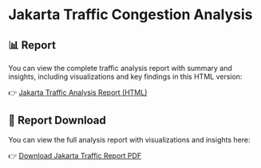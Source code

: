 # Jakarta Traffic Congestion Analysis


## 📊 Report

You can view the complete traffic analysis report with summary and insights, including visualizations and key findings in this HTML version:

👉 [Jakarta Traffic Analysis Report (HTML)](output/jakarta_traffic_report_full.html)

## 📄 Report Download

You can view the full analysis report with visualizations and insights here:

👉 [Download Jakarta Traffic Report PDF](https://github.com/Milzon1010/jakarta-traffic-analysis/raw/main/output/jakarta_traffic_report_full.pdf)
